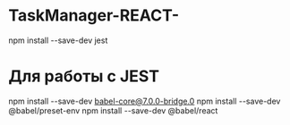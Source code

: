 # TaskManager-REACT-
npm install --save-dev jest

# Для работы с JEST
npm install --save-dev babel-core@7.0.0-bridge.0
npm install --save-dev @babel/preset-env
npm install --save-dev  @babel/react
